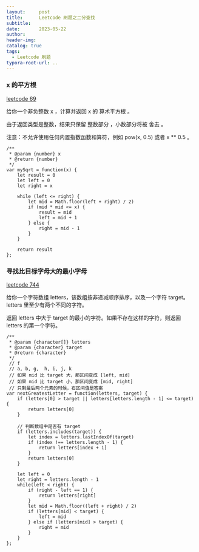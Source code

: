 ```yaml
---
layout:     post
title:      Leetcode 刷题之二分查找
subtitle:  
date:       2023-05-22
author:     
header-img: 
catalog: true
tags:
  - Leetcode 刷题
typora-root-url: ..
---
```


### x 的平方根

[leetcode 69](https://leetcode.cn/problems/sqrtx/submissions/434408156/)

给你一个非负整数 x ，计算并返回 x 的 算术平方根 。

由于返回类型是整数，结果只保留 整数部分 ，小数部分将被 舍去 。

注意：不允许使用任何内置指数函数和算符，例如 pow(x, 0.5) 或者 x ** 0.5 。

```
/**
 * @param {number} x
 * @return {number}
 */
var mySqrt = function(x) {
    let result = 0
    let left = 0
    let right = x

    while (left <= right) {
        let mid = Math.floor(left + right) / 2)
        if (mid * mid <= x) {
            result = mid
            left = mid + 1
        } else {
            right = mid - 1
        }
    }

    return result
};
```

### 寻找比目标字母大的最小字母

[leetcode 744](https://leetcode.cn/problems/find-smallest-letter-greater-than-target/description/)

给你一个字符数组 letters，该数组按非递减顺序排序，以及一个字符 target。letters 里至少有两个不同的字符。

返回 letters 中大于 target 的最小的字符。如果不存在这样的字符，则返回 letters 的第一个字符。

```
/**
 * @param {character[]} letters
 * @param {character} target
 * @return {character}
 */
 // f
 // a, b, g,  h, i, j, k
 // 如果 mid 比 target 大，那区间变成 [left, mid]
 // 如果 mid 比 target 小，那区间变成 [mid, right]
 // 只剩最后两个元素的时候，右区间值是答案
var nextGreatestLetter = function(letters, target) {
    if (letters[0] > target || letters[letters.length - 1] <= target) {
        return letters[0]
    }

    // 判断数组中是否有 target
    if (letters.includes(target)) {
        let index = letters.lastIndexOf(target)
        if (index !== letters.length - 1) {
            return letters[index + 1]
        }
        return letters[0]
    }

    let left = 0
    let right = letters.length - 1
    while(left < right) {
        if (right - left == 1) {
            return letters[right]
        } 
        let mid = Math.floor((left + right) / 2)
        if (letters[mid] < target) {
            left = mid
        } else if (letters[mid] > target) {
            right = mid
        }
    }
};
```